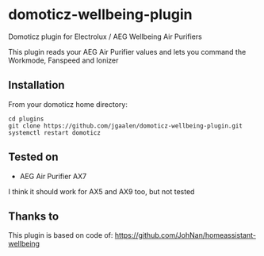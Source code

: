 # domoticz-wellbeing-plugin
Domoticz plugin for Electrolux / AEG Wellbeing Air Purifiers

This plugin reads your AEG Air Purifier values and lets you command the Workmode, Fanspeed and Ionizer

## Installation
From your domoticz home directory:
```
cd plugins
git clone https://github.com/jgaalen/domoticz-wellbeing-plugin.git
systemctl restart domoticz
```

## Tested on
- AEG Air Purifier AX7

I think it should work for AX5 and AX9 too, but not tested


## Thanks to

This plugin is based on code of: https://github.com/JohNan/homeassistant-wellbeing




